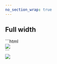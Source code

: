 ```yaml
---
no_section_wrap: true
---
```

<section><h2>Full width</h2></section>
```html
<section class="video">
  <div id="yt2" data-ytid="EFPfeuiLAWU"><img src="/assets/images/yt1.jpg"></div>
</section>
```
<section class="video">
  <div id="yt2" data-ytid="EFPfeuiLAWU"><img src="/assets/images/yt1.jpg"></div>
</section>

